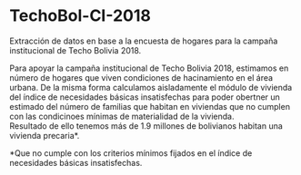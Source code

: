 # TechoBol-CI-2018
Extracción de datos en base a la encuesta de hogares para la campaña institucional de Techo Bolivia 2018.

Para apoyar la campaña institucional de Techo Bolivia 2018, estimamos en número de hogares que viven condiciones de hacinamiento en el área urbana. 
De la misma forma calculamos aisladamente el módulo de vivienda del índice de necesidades básicas insatisfechas para poder obertner un estimado del número de familias que habitan en viviendas que no cumplen con las condicinoes mínimas de materialidad de la vivienda.  
Resultado de ello tenemos más de 1.9 millones de bolivianos habitan una vivienda precaria*.  

*Que no cumple con los criterios mínimos fijados en el índice de necesidades básicas insatisfechas.  
